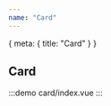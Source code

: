 ```yaml
---
name: "Card"
---
```

<route>
{
  meta: {
    title: "Card"
  }
}
</route>

## Card

:::demo
  card/index.vue
:::

